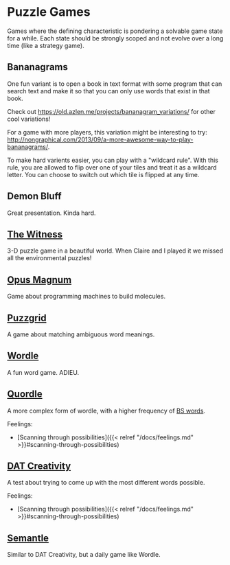 # Puzzle Games

Games where the defining characteristic is pondering a solvable game state for a
while.
Each state should be strongly scoped and not evolve over a long time (like a
strategy game).

## Bananagrams

One fun variant is to open a book in text format with some program that can
search text and make it so that you can only use words that exist in that book.

Check out https://old.azlen.me/projects/bananagram_variations/ for other cool
variations!

For a game with more players, this variation might be interesting to try:
http://nongraphical.com/2013/09/a-more-awesome-way-to-play-bananagrams/.

To make hard varients easier, you can play with a "wildcard rule".
With this rule, you are allowed to flip over one of your tiles and treat it as a
wildcard letter.
You can choose to switch out which tile is flipped at any time.


## Demon Bluff

Great presentation.  Kinda hard.

## [The Witness](https://store.steampowered.com/app/210970/The_Witness/)

3-D puzzle game in a beautiful world.
When Claire and I played it we missed all the environmental puzzles!

## [Opus Magnum](https://store.steampowered.com/app/558990/Opus_Magnum/)

Game about programming machines to build molecules.

## [Puzzgrid](https://puzzgrid.com/best.php)

A game about matching ambiguous word meanings.

## [Wordle](https://www.nytimes.com/games/wordle/index.html)

A fun word game. ADIEU.

## [Quordle](https://www.quordle.com/#/)

A more complex form of wordle, with a higher frequency of [BS words](https://www.reddit.com/r/Quordle/comments/t27irp/unfair_word_today/).

Feelings: 

  - [Scanning through possibilities]({{< relref "/docs/feelings.md" >}}#scanning-through-possibilities)

## [DAT Creativity](https://www.datcreativity.com/)

A test about trying to come up with the most different words possible.

Feelings: 

  - [Scanning through possibilities]({{< relref "/docs/feelings.md" >}}#scanning-through-possibilities)

## [Semantle](https://semantle.novalis.org/)

Similar to DAT Creativity, but a daily game like Wordle.
